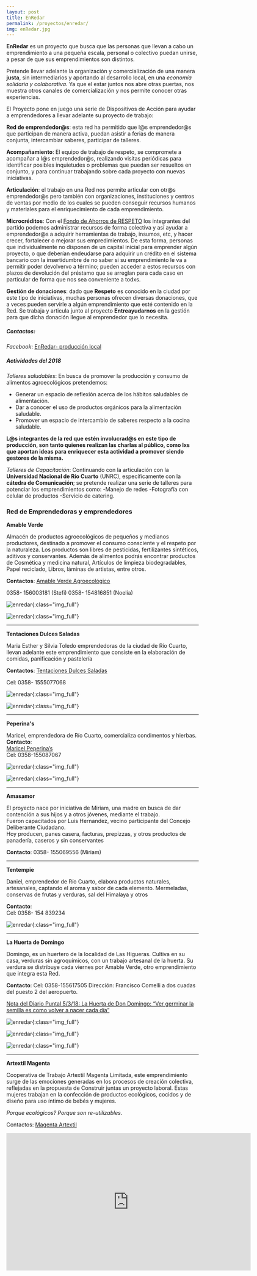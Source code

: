 ```yaml
---
layout: post
title: EnRedar
permalink: /proyectos/enredar/
img: enRedar.jpg
---
```


__EnRedar__ es un proyecto que busca que las  personas que llevan a cabo un emprendimiento a una pequeña escala, personal o colectivo puedan unirse, a pesar de que sus emprendimientos son distintos.

Pretende llevar adelante la organización y  comercialización de una manera __justa__, sin intermediarios y aportando al desarrollo local, en una _economía solidaria y colaborativa_.  Ya que el estar juntos nos abre otras puertas, nos muestra  otros canales  de comercialización y nos permite conocer otras experiencias.

El Proyecto  pone en juego una serie de Dispositivos de Acción para ayudar a emprendedores a llevar adelante su proyecto de trabajo:


__Red de emprendedor@s__: esta red ha permitido que l@s emprendedor@s que participan de manera activa, puedan asistir a ferias de manera conjunta, intercambiar saberes, participar de talleres.


__Acompañamiento__: El equipo de trabajo de respeto, se compromete a acompañar a l@s emprendedor@s, realizando visitas periódicas para identificar posibles inquietudes o problemas que puedan ser resueltos en conjunto, y para continuar trabajando sobre cada proyecto con nuevas iniciativas.


__Articulación__: el trabajo en una Red nos permite articular con otr@s emprendedor@s pero también con organizaciones, instituciones y centros de ventas por medio de los cuales se pueden conseguir recursos humanos y materiales para el enriquecimiento de cada emprendimiento.


__Microcréditos__: Con el [Fondo de Ahorros de RESPETO](respeto.org.ar/fondodeahorros) los integrantes del partido podemos administrar recursos de forma colectiva y así ayudar a emprendedor@s a adquirir herramientas de trabajo, insumos, etc, y hacer crecer, fortalecer o mejorar sus empredimientos. De esta forma, personas que individualmente no disponen de un capital inicial para emprender algún proyecto, o que deberían endeudarse para adquirir un crédito en el sistema bancario con la insertidumbre de no saber si su emprendimiento le va a permitir poder devolvervo a término; pueden acceder a estos recursos con plazos de devolución del préstamo que se arreglan para cada caso en particular de forma que nos sea conveniente a todxs.


__Gestión de donaciones__: dado que __Respeto__ es conocido en la ciudad por este tipo de iniciativas, muchas personas ofrecen diversas donaciones, que a veces pueden servirle a algún emprendimiento que esté contenido en la Red. Se trabaja y articula junto al proyecto __Entreayudarnos__ en la gestión para que dicha donación llegue al emprendedor que lo necesita.


##### Contactos:

_Facebook_: [EnRedar- producción local](https://www.facebook.com/redmicroemprendedores/)

##### Actividades del 2018


_Talleres saludables_:
En busca de promover la producción y consumo de alimentos agroecológicos pretendemos:
- Generar un espacio de reflexión acerca de los hábitos saludables de alimentación.
- Dar a conocer el uso de productos orgánicos para la alimentación saludable.
- Promover un espacio de intercambio de saberes respecto a la cocina saludable.


__L@s integrantes de la red que estén involucrad@s en este tipo de producción, son tanto quienes realizan las charlas al público, como lxs que aportan ideas para enriquecer esta actividad a promover siendo gestores de la misma.__


_Talleres de Capacitación_:
Continuando con la articulación con la __Universidad Nacional de Río Cuarto__ (UNRC), específicamente con la __cátedra de Comunicación__; se pretende realizar una serie de talleres para potenciar los emprendimientos como:
-Manejo de redes
-Fotografía con celular de productos
-Servicio de catering.


### Red de Emprendedoras y emprendedores



__Amable Verde__

Almacén  de productos agroecológicos de pequeños y medianos productores, destinado a promover el consumo consciente y el respeto por la naturaleza.
Los productos son libres de pesticidas, fertilizantes sintéticos, aditivos y conservantes.
Además de alimentos podrás encontrar productos de Cosmética y medicina natural, Artículos de limpieza biodegradables, Papel reciclado, Libros, láminas de artistas, entre otros.

__Contactos__:
[Amable Verde Agroecológico](https://www.facebook.com/amableverde/)

0358- 156003181 (Stefi)
0358- 154816851 (Noelia)

![enredar]({{site.baseurl}}/img/enredar_amableverde.jpg){:class="img_full"}  

![enredar]({{site.baseurl}}/img/enredar_amableverde2.jpg){:class="img_full"}

---


__Tentaciones Dulces Saladas__

Maria Esther y Silvia Toledo emprendedoras de la ciudad de Río Cuarto, llevan adelante este emprendimiento que consiste en la elaboración de comidas, panificación y pastelería

__Contactos__:
[Tentaciones Dulces Saladas](https://www.facebook.com/tentaciones.saladas)

Cel: 0358- 1555077068

![enredar]({{site.baseurl}}/img/enredar_tentaciones.jpg){:class="img_full"}

![enredar]({{site.baseurl}}/img/enredar_tentaciones2.jpg){:class="img_full"}  


---


__Peperina's__

Maricel, emprendedora de Río Cuarto, comercializa condimentos y hierbas.  
__Contacto__:  
[Maricel Peperina’s](https://www.facebook.com/Maricel-Peperinas-173506196752654/)  
Cel: 0358-155087067

![enredar]({{site.baseurl}}/img/enredar_peperina.jpg){:class="img_full"}  

![enredar]({{site.baseurl}}/img/enredar_peperina2.jpg){:class="img_full"}  


---


__Amasamor__


El proyecto nace por iniciativa de Miriam, una madre en busca de dar contención a sus hijos y a otros jóvenes, mediante el trabajo.  
Fueron capacitados por Luis Hernandez, vecino participante del Concejo Deliberante Ciudadano.  
Hoy producen, panes casera, facturas, prepizzas, y otros productos de panadería, caseros y sin conservantes

__Contacto__: 0358- 155069556 (Miriam)

---

__Tentempie__

Daniel, emprendedor de Río Cuarto, elabora productos naturales, artesanales, captando el aroma y sabor de cada elemento.
Mermeladas, conservas de frutas y verduras, sal del Himalaya y otros

__Contacto__:  
Cel: 0358- 154 839234

![enredar]({{site.baseurl}}/img/enredar_tentempie.jpg){:class="img_full"}

---

__La Huerta de Domingo__

Domingo, es un huertero de la localidad de Las Higueras.
Cultiva en su casa, verduras sin agroquímicos, con un trabajo artesanal de la huerta.
Su verdura se distribuye cada viernes por Amable Verde, otro emprendimiento que integra esta Red.

__Contacto__:
Cel: 0358-155617505
Dirección: Francisco Comelli a dos cuadas del puesto 2 del aeropuerto.

[Nota del Diario Puntal 5/3/18: La Huerta de Don Domingo: “Ver germinar la semilla es como volver a nacer cada día”](http://www.puntal.com.ar/riocuarto/La-Huerta-de-Don-Domingo-Ver-germinar-la-semilla-es-como-volver-a-nacer-cada-dia-20180305-0015.html)


![enredar]({{site.baseurl}}/img/enredar_domingo1.jpg){:class="img_full"}

![enredar]({{site.baseurl}}/img/enredar_domingo3.jpg){:class="img_full"}

![enredar]({{site.baseurl}}/img/enredar_domingo2.jpg){:class="img_full"}

---

__Artextil Magenta__

Cooperativa de Trabajo Artextil Magenta Limitada, este emprendimiento surge de las emociones generadas en los procesos de creación colectiva, reflejadas en la propuesta de Construir juntas un proyecto laboral.
Estas mujeres trabajan en la confección de productos ecológicos, cocidos y de diseño para uso íntimo de bebés y mujeres.

_Porque ecológicos? Porque son re-utilizables._

Contactos:
[Magenta Artextil](https://www.facebook.com/artextilmagenta/)

<iframe width="640" height="360" src="https://www.youtube.com/embed/LWuqWDOCCwo" frameborder="0" allow="autoplay; encrypted-media" allowfullscreen></iframe>

